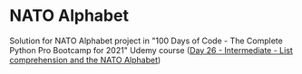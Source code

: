 # NATO Alphabet
Solution for NATO Alphabet project in "100 Days of Code - The Complete Python Pro Bootcamp for 2021" Udemy course ([Day 26 - Intermediate - List comprehension and the NATO Alphabet](https://www.udemy.com/course/100-days-of-code/learn/lecture/20763688))
